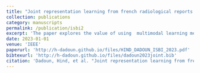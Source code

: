 ```yaml
---
title: "Joint representation learning from french radiological reports and ultrasound images"
collection: publications
category: manuscripts
permalink: /publication/isbi2
excerpt: 'The paper explores the value of using  multimodal learning method as an initialization for anomaly detection in abdominal ultrasound images. The method efficiently learns visual concepts from radiological reports using natural language supervision and constrastive learning.'
date: 2023-01-01
venue: 'IEEE'
paperurl: 'http://h-dadoun.github.io/files/HIND_DADOUN_ISBI_2023.pdf'
bibtexurl: 'http://h-dadoun.github.io/files/dadoun2023joint.bib'
citation: 'Dadoun, Hind, et al. "Joint representation learning from french radiological reports and ultrasound images." 2023 IEEE 20th International Symposium on Biomedical Imaging (ISBI). IEEE, 2023.'
---
```

